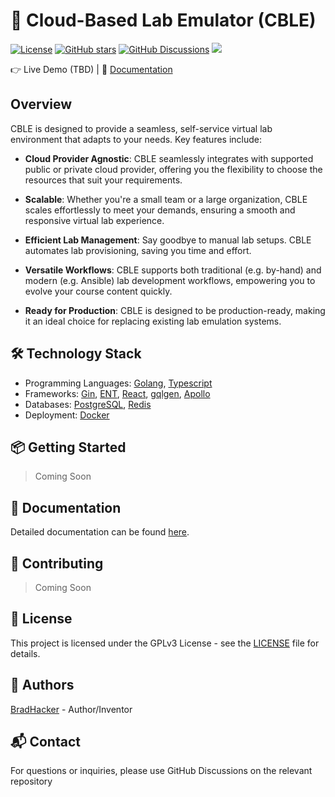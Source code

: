 # 🔌 Cloud-Based Lab Emulator (CBLE)

[![License](https://img.shields.io/github/license/cble-platform/.github)](./LICENSE)
[![GitHub stars](https://img.shields.io/github/stars/cble-platform.svg)](https://github.com/cble-platform)
[![GitHub Discussions](https://img.shields.io/github/discussions/cble-platform/.github)](https://github.com/orgs/cble-platform/discussions)
[![](https://visitcount.itsvg.in/api?id=cble-platform&label=Profile%20Views&icon=5&pretty=true)](https://visitcount.itsvg.in)

👉 Live Demo (TBD) | 📖 [Documentation](https://cble-platform.github.io/docs/)

## Overview

CBLE is designed to provide a seamless, self-service virtual lab environment that adapts to your needs. Key features include:

- **Cloud Provider Agnostic**: CBLE seamlessly integrates with supported public or private cloud provider, offering you the flexibility to choose the resources that suit your requirements.

- **Scalable**: Whether you're a small team or a large organization, CBLE scales effortlessly to meet your demands, ensuring a smooth and responsive virtual lab experience.

- **Efficient Lab Management**: Say goodbye to manual lab setups. CBLE automates lab provisioning, saving you time and effort.

- **Versatile Workflows**: CBLE supports both traditional (e.g. by-hand) and modern (e.g. Ansible) lab development workflows, empowering you to evolve your course content quickly.

- **Ready for Production**: CBLE is designed to be production-ready, making it an ideal choice for replacing existing lab emulation systems.

## 🛠️ Technology Stack

- Programming Languages: [Golang](https://go.dev/), [Typescript](https://www.typescriptlang.org/)
- Frameworks: [Gin](https://github.com/gin-gonic/gin), [ENT](https://entgo.io/), [React](https://react.dev/), [gqlgen](https://github.com/99designs/gqlgen), [Apollo](https://www.apollographql.com/)
- Databases: [PostgreSQL](https://www.postgresql.org/), [Redis](https://redis.io/)
- Deployment: [Docker](https://www.docker.com/)

## 📦 Getting Started

> Coming Soon

<!--

To get started with this project, follow these steps:

1. Clone the repository:

   ```sh
   git clone https://github.com/YourOrganization/YourProject.git
   Install the required dependencies:
   ```

   sh
   Copy code

2. Install the required dependencies:

  Instructions for installing dependencies (if any)

  [Additional setup steps, if applicable]

-->

## 📄 Documentation

Detailed documentation can be found [here](https://cble-platform.github.io/docs/).

## 🤝 Contributing

<!--

We welcome contributions from the community! To get involved, please check out our Contribution Guidelines and feel free to open issues and pull requests.

-->

> Coming Soon

## 📝 License

This project is licensed under the GPLv3 License - see the [LICENSE](./LICENSE) file for details.

## 👤 Authors

[BradHacker](https://github.com/BradHacker) - Author/Inventor

## 📬 Contact

For questions or inquiries, please use GitHub Discussions on the relevant repository
